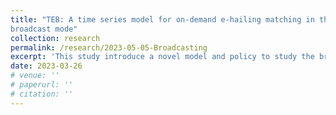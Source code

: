 ```yaml
---
title: "TEB: A time series model for on-demand e-hailing matching in the
broadcast mode"
collection: research
permalink: /research/2023-05-05-Broadcasting
excerpt: 'This study introduce a novel model and policy to study the broadcast mode in taxi market'
date: 2023-03-26
# venue: ''
# paperurl: ''
# citation: ''
---
```



